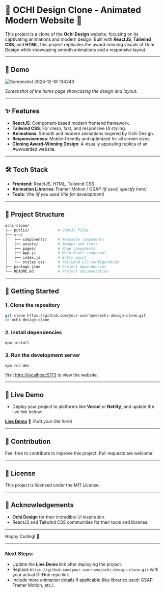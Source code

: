# 🚀 OCHI Design Clone - Animated Modern Website 🌟

This project is a clone of the **Ochi Design** website, focusing on its captivating animations and modern design. Built with **ReactJS**, **Tailwind CSS**, and **HTML**, this project replicates the award-winning visuals of Ochi Design while showcasing smooth animations and a responsive layout.

---

## 📸 Demo

![Screenshot 2024-12-18 134243](https://github.com/user-attachments/assets/30ed429a-639c-4783-89b2-78c6d34ba18f)


*Screenshot of the home page showcasing the design and layout.*

---

## ✨ Features

- **ReactJS**: Component-based modern frontend framework.
- **Tailwind CSS**: For clean, fast, and responsive UI styling.
- **Animations**: Smooth and modern animations inspired by Ochi Design.
- **Responsiveness**: Mobile-friendly and optimized for all screen sizes.
- **Cloning Award-Winning Design**: A visually appealing replica of an Awwwarded website.

---

## 🛠️ Tech Stack

- **Frontend**: ReactJS, HTML, Tailwind CSS
- **Animation Libraries**: Framer Motion / GSAP *(if used, specify here)*
- **Tools**: Vite *(if you used Vite for development)*

---

## 📂 Project Structure

```bash
ochi-clone/
├── public/             # Static files
├── src/
│   ├── components/     # Reusable components
│   ├── assets/         # Images and fonts
│   ├── pages/          # Page components
│   ├── App.js          # Main React component
│   ├── index.js        # Entry point
│   └── styles.css      # Tailwind CSS configuration
├── package.json        # Project dependencies
└── README.md           # Project documentation
```

---

## 🚀 Getting Started

### 1. Clone the repository

```bash
git clone https://github.com/your-username/ochi-design-clone.git
cd ochi-design-clone
```

### 2. Install dependencies

```bash
npm install
```

### 3. Run the development server

```bash
npm run dev
```

Visit [http://localhost:5173](http://localhost:5173) to view the website.

---

## 🌟 Live Demo

- Deploy your project to platforms like **Vercel** or **Netlify**, and update the live link below:

[**Live Demo**](#) 🚀 *(Add your link here)*

---

## 🙌 Contribution

Feel free to contribute to improve this project. Pull requests are welcome!

---

## 📝 License

This project is licensed under the MIT License.

---

## 🤝 Acknowledgements

- **Ochi Design** for their incredible UI inspiration.
- ReactJS and Tailwind CSS communities for their tools and libraries.

---

Happy Coding! 🎉

--- 

### Next Steps:
- Update the **Live Demo** link after deploying the project.
- Replace `https://github.com/your-username/ochi-design-clone.git` with your actual GitHub repo link. 
- Include more animation details if applicable (like libraries used: GSAP, Framer Motion, etc.).
